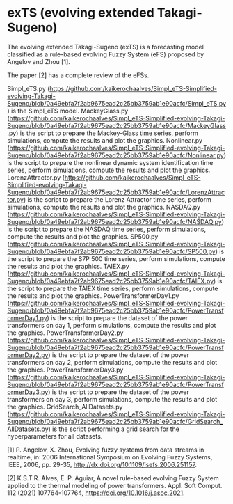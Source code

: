 # exTS (evolving extended Takagi-Sugeno)

The evolving extended Takagi-Sugeno (exTS) is a forecasting model classified as a rule-based evolving Fuzzy System (eFS) proposed by Angelov and Zhou [1].

The paper [2] has a complete review of the eFSs.

Simpl_eTS.py (https://github.com/kaikerochaalves/Simpl_eTS-Simplified-evolving-Takagi-Sugeno/blob/0a49ebfa7f2ab9675ead2c25bb3759ab1e90acfc/Simpl_eTS.py) is the Simpl_eTS model.
MackeyGlass.py (https://github.com/kaikerochaalves/Simpl_eTS-Simplified-evolving-Takagi-Sugeno/blob/0a49ebfa7f2ab9675ead2c25bb3759ab1e90acfc/MackeyGlass.py) is the script to prepare the Mackey-Glass time series, perform simulations, compute the results and plot the graphics.
Nonlinear.py (https://github.com/kaikerochaalves/Simpl_eTS-Simplified-evolving-Takagi-Sugeno/blob/0a49ebfa7f2ab9675ead2c25bb3759ab1e90acfc/Nonlinear.py) is the script to prepare the nonlinear dynamic system identification time series, perform simulations, compute the results and plot the graphics.
LorenzAttractor.py (https://github.com/kaikerochaalves/Simpl_eTS-Simplified-evolving-Takagi-Sugeno/blob/0a49ebfa7f2ab9675ead2c25bb3759ab1e90acfc/LorenzAttractor.py) is the script to prepare the Lorenz Attractor time series, perform simulations, compute the results and plot the graphics.
NASDAQ.py (https://github.com/kaikerochaalves/Simpl_eTS-Simplified-evolving-Takagi-Sugeno/blob/0a49ebfa7f2ab9675ead2c25bb3759ab1e90acfc/NASDAQ.py) is the script to prepare the NASDAQ time series, perform simulations, compute the results and plot the graphics.
SP500.py (https://github.com/kaikerochaalves/Simpl_eTS-Simplified-evolving-Takagi-Sugeno/blob/0a49ebfa7f2ab9675ead2c25bb3759ab1e90acfc/SP500.py) is the script to prepare the S7P 500 time series, perform simulations, compute the results and plot the graphics.
TAIEX.py (https://github.com/kaikerochaalves/Simpl_eTS-Simplified-evolving-Takagi-Sugeno/blob/0a49ebfa7f2ab9675ead2c25bb3759ab1e90acfc/TAIEX.py) is the script to prepare the TAIEX time series, perform simulations, compute the results and plot the graphics.
PowerTransformerDay1.py (https://github.com/kaikerochaalves/Simpl_eTS-Simplified-evolving-Takagi-Sugeno/blob/0a49ebfa7f2ab9675ead2c25bb3759ab1e90acfc/PowerTransformerDay1.py) is the script to prepare the dataset of the power transformers on day 1, perform simulations, compute the results and plot the graphics.
PowerTransformerDay2.py (https://github.com/kaikerochaalves/Simpl_eTS-Simplified-evolving-Takagi-Sugeno/blob/0a49ebfa7f2ab9675ead2c25bb3759ab1e90acfc/PowerTransformerDay2.py) is the script to prepare the dataset of the power transformers on day 2, perform simulations, compute the results and plot the graphics.
PowerTransformerDay3.py (https://github.com/kaikerochaalves/Simpl_eTS-Simplified-evolving-Takagi-Sugeno/blob/0a49ebfa7f2ab9675ead2c25bb3759ab1e90acfc/PowerTransformerDay3.py) is the script to prepare the dataset of the power transformers on day 3, perform simulations, compute the results and plot the graphics.
GridSearch_AllDatasets.py (https://github.com/kaikerochaalves/Simpl_eTS-Simplified-evolving-Takagi-Sugeno/blob/0a49ebfa7f2ab9675ead2c25bb3759ab1e90acfc/GridSearch_AllDatasets.py) is the script performing a grid search for the hyperparameters for all datasets.

[1] P. Angelov, X. Zhou, Evolving fuzzy systems from data streams in realtime, in: 2006 International Symposium on Evolving Fuzzy Systems, IEEE, 2006, pp. 29-35, http://dx.doi.org/10.1109/isefs.2006.251157.

[2] K.S.T.R. Alves, E. P. Aguiar, A novel rule-based evolving Fuzzy System applied to the thermal modeling of power transformers. Appl. Soft Comput. 112 (2021) 107764-107764, https://doi.org/10.1016/j.asoc.2021.
